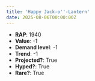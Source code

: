 ```yaml
---
title: 'Happy Jack-o''-Lantern'
date: 2025-08-06T00:00:00Z
---
```

- **RAP**: 1940
- **Value**: -1
- **Demand level**: -1
- **Trend**: -1
- **Projected?**: True
- **Hyped?**: True
- **Rare?**: True
